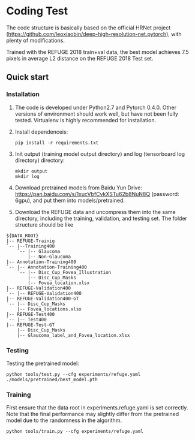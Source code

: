 # Coding Test

The code structure is basically based on the official HRNet project (https://github.com/leoxiaobin/deep-high-resolution-net.pytorch), with plenty of modifications.

Trained with the REFUGE 2018 train+val data, the best model achieves 7.5 pixels in average L2 distance on the REFUGE 2018 Test set.

## Quick start
### Installation
1. The code is developed under Python2.7 and Pytorch 0.4.0. Other versions of environment should work well, but have not been fully tested. Virtualenv is highly recommended for installation.
2. Install dependenceis: 
   ```
   pip install -r requirements.txt
   ```
3. Init output (training model output directory) and log (tensorboard log directory) directory:
   ```
   mkdir output
   mkdir log
   ```
4. Download pretrained models from Baidu Yun Drive: https://pan.baidu.com/s/1xucVbfCvkXSTu62b8NuN8Q (password: 6gpu), and put them into models/pretrained.

5. Download the REFUGE data and uncompress them into the same directory, including the training, validation, and testing set. The folder structure should be like
```
${DATA_ROOT}
|-- REFUGE-Trainig
`-- |--Training400
    `-- |-- Glaucoma
        |-- Non-Glaucoma
|-- Annotation-Training400
`-- |-- Annotation-Training400
    `-- |-- Disc_Cup_Fovea_Illustration
        |-- Disc_Cup_Masks
        |-- Fovea_location.xlsx
|-- REFUGE-Validation400
`-- |-- REFUGE-Validation400
|-- REFUGE-Validation400-GT
`-- |-- Disc_Cup_Masks
    |-- Fovea_locations.xlsx
|-- REFUGE-Test400
`-- |-- Test400
|-- REFUGE-Test-GT
    |-- Disc_Cup_Masks
    |-- Glaucoma_label_and_Fovea_location.xlsx
```

### Testing
Testing the pretrained model:
```
python tools/test.py --cfg experiments/refuge.yaml ./models/pretrained/best_model.pth
```

### Training
First ensure that the data root in experiments.refuge.yaml is set correctly. Note that the final performance may slightly differ from the pretrained model due to the randomness in the algorithm.
```
python tools/train.py --cfg experiments/refuge.yaml
```
